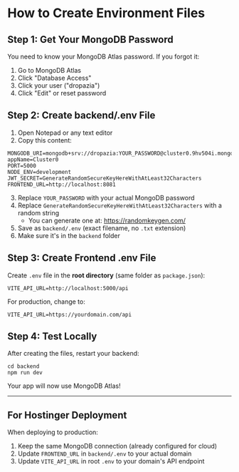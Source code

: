 # How to Create Environment Files

## Step 1: Get Your MongoDB Password

You need to know your MongoDB Atlas password. If you forgot it:
1. Go to MongoDB Atlas
2. Click "Database Access"
3. Click your user ("dropazia")
4. Click "Edit" or reset password

## Step 2: Create backend/.env File

1. Open Notepad or any text editor
2. Copy this content:

```env
MONGODB_URI=mongodb+srv://dropazia:YOUR_PASSWORD@cluster0.9hv504i.mongodb.net/?appName=Cluster0
PORT=5000
NODE_ENV=development
JWT_SECRET=GenerateRandomSecureKeyHereWithAtLeast32Characters
FRONTEND_URL=http://localhost:8081
```

3. Replace `YOUR_PASSWORD` with your actual MongoDB password
4. Replace `GenerateRandomSecureKeyHereWithAtLeast32Characters` with a random string
   - You can generate one at: https://randomkeygen.com/
5. Save as `backend/.env` (exact filename, no `.txt` extension)
6. Make sure it's in the `backend` folder

## Step 3: Create Frontend .env File

Create `.env` file in the **root directory** (same folder as `package.json`):

```env
VITE_API_URL=http://localhost:5000/api
```

For production, change to:
```env
VITE_API_URL=https://yourdomain.com/api
```

## Step 4: Test Locally

After creating the files, restart your backend:
```
cd backend
npm run dev
```

Your app will now use MongoDB Atlas!

---

## For Hostinger Deployment

When deploying to production:

1. Keep the same MongoDB connection (already configured for cloud)
2. Update `FRONTEND_URL` in `backend/.env` to your actual domain
3. Update `VITE_API_URL` in root `.env` to your domain's API endpoint

